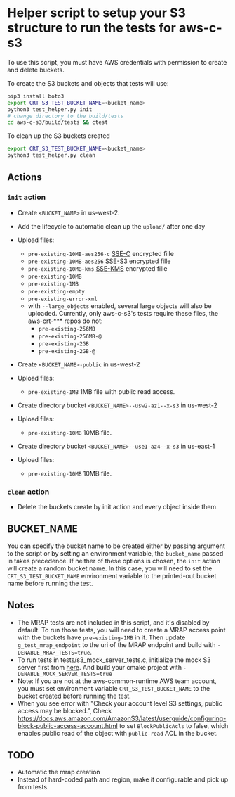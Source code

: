 # Helper script to setup your S3 structure to run the tests for aws-c-s3

To use this script, you must have AWS credentials with permission to create and delete buckets.

To create the S3 buckets and objects that tests will use:

```sh
pip3 install boto3
export CRT_S3_TEST_BUCKET_NAME=<bucket_name>
python3 test_helper.py init
# change directory to the build/tests
cd aws-c-s3/build/tests && ctest
```

To clean up the S3 buckets created

```sh
export CRT_S3_TEST_BUCKET_NAME=<bucket_name>
python3 test_helper.py clean
```

## Actions

### `init` action

* Create `<BUCKET_NAME>` in us-west-2.
* Add the lifecycle to automatic clean up the `upload/` after one day
* Upload files:
  + `pre-existing-10MB-aes256-c` [SSE-C](https://docs.aws.amazon.com/AmazonS3/latest/userguide/ServerSideEncryptionCustomerKeys.html#sse-c-highlights) encrypted fille
  + `pre-existing-10MB-aes256` [SSE-S3](https://docs.aws.amazon.com/AmazonS3/latest/userguide/specifying-s3-encryption.html) encrypted fille
  + `pre-existing-10MB-kms` [SSE-KMS](https://docs.aws.amazon.com/AmazonS3/latest/userguide/UsingKMSEncryption.html) encrypted fille
  + `pre-existing-10MB`
  + `pre-existing-1MB`
  + `pre-existing-empty`
  + `pre-existing-error-xml`
  + with `--large_objects` enabled, several large objects will also be uploaded. Currently, only aws-c-s3's tests require these files, the aws-crt-*** repos do not:
    - `pre-existing-256MB`
    - `pre-existing-256MB-@`
    - `pre-existing-2GB`
    - `pre-existing-2GB-@`

* Create `<BUCKET_NAME>-public` in us-west-2
* Upload files:
  + `pre-existing-1MB` 1MB file with public read access.

* Create directory bucket `<BUCKET_NAME>--usw2-az1--x-s3` in us-west-2
* Upload files:
  + `pre-existing-10MB` 10MB file.

* Create directory bucket `<BUCKET_NAME>--use1-az4--x-s3` in us-east-1
* Upload files:
  + `pre-existing-10MB` 10MB file.

### `clean` action

* Delete the buckets create by init action and every object inside them.

## BUCKET_NAME

You can specify the bucket name to be created either by passing argument to the script or by setting an environment variable, the `bucket_name` passed in takes precedence. If neither of these options is chosen, the `init` action will create a random bucket name. In this case, you will need to set the `CRT_S3_TEST_BUCKET_NAME` environment variable to the printed-out bucket name before running the test.

## Notes

* The MRAP tests are not included in this script, and it's disabled by default. To run those tests, you will need to create a MRAP access point with the buckets have `pre-existing-1MB` in it. Then update `g_test_mrap_endpoint` to the uri of the MRAP endpoint and build with `-DENABLE_MRAP_TESTS=true`.
* To run tests in tests/s3_mock_server_tests.c, initialize the mock S3 server first from [here](./../mock_s3_server/). And build your cmake project with `-DENABLE_MOCK_SERVER_TESTS=true`
* Note: If you are not at the aws-common-runtime AWS team account, you must set environment variable `CRT_S3_TEST_BUCKET_NAME` to the bucket created before running the test.
* When you see error with "Check your account level S3 settings, public access may be blocked.", Check https://docs.aws.amazon.com/AmazonS3/latest/userguide/configuring-block-public-access-account.html to set `BlockPublicAcls` to false, which enables public read of the object with `public-read` ACL in the bucket.

## TODO

* Automatic the mrap creation
* Instead of hard-coded path and region, make it configurable and pick up from tests.
